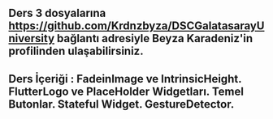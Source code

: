 ## Ders 3 dosyalarına https://github.com/Krdnzbyza/DSCGalatasarayUniversity bağlantı adresiyle Beyza Karadeniz'in profilinden ulaşabilirsiniz.

## Ders İçeriği : FadeinImage ve IntrinsicHeight. FlutterLogo ve PlaceHolder Widgetları. Temel Butonlar. Stateful Widget. GestureDetector.
